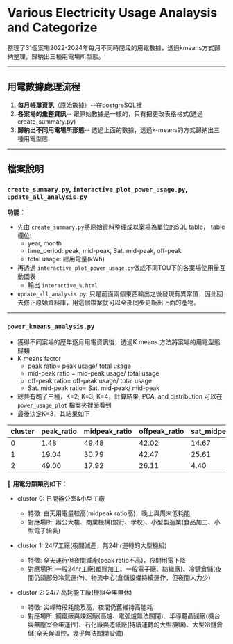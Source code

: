 # Various Electricity Usage Analaysis and Categorize

整理了31個案場2022-2024年每月不同時間段的用電數據，透過kmeans方式歸納整理，歸納出三種用電場所型態。

---

## 用電數據處理流程
1. **每月帳單資訊**（原始數據）--在postgreSQL裡
2. **各案場的彙整資訊**-- 跟原始數據是一樣的，只有把更改表格格式(透過create_summary.py)
3. **歸納出不同用電場所形態**-- 透過上面的數據，透過k-means的方式歸納出三種用電型態

---

## 檔案說明
###  `create_summary.py`, `interactive_plot_power_usage.py`, `update_all_analysis.py`
**功能**：  
- 先由 `create_summary.py`將原始資料整理成以案場為單位的SQL table， table欄位:
  - year, month
  - time_period: peak, mid-peak, Sat. mid-peak, off-peak
  - total usage: 總用電量(kWh)
- 再透過 `interactive_plot_power_usage.py`做成不同TOU下的各案場使用量互動圖表
  - 輸出 `interactive_%.html`
- `update_all_analysis.py`: 只是前面兩個東西輸出之後發現有異常值，因此回去修正原始資料庫，用這個檔案就可以全部同步更新出上面的產物。

---

###  `power_kmeans_analysis.py`
- 獲得不同案場的歷年逐月用電資訊後，透過K means 方法將案場的用電型態歸類
- K means factor
  - peak ratio= peak usage/ total usage
  - mid-peak ratio = mid-peak usage/ total usage
  - off-peak ratio= off-peak usage/ total usage
  - Sat. mid-peak ratio= Sat. mid-peak/ mid-peak
- 總共有跑了三種，K=2; K=3; K=4，計算結果, PCA, and distribution 可以在  `power_usage_plot` 檔案夾裡面看到
- 最後決定K=3，其結果如下

| cluster | peak_ratio | midpeak_ratio | offpeak_ratio | sat_midpeak_ratio |
|---------|------------|---------------|---------------|-------------------|
| 0 | 1.48 | 49.48 | 42.02 | 14.67 |
| 1 | 19.04 | 30.79 | 42.47 | 25.61 |
| 2 | 49.00 | 17.92 | 26.11 | 4.40 |

📌 **用電分類類別如下**：  
- clustor 0: 日間辦公室&小型工廠
  - 特徵: 白天用電量較高(midpeak ratio高)，晚上與周末低耗能
  - 對應場所: 辦公大樓、商業機構(銀行、學校)、小型製造業(食品加工、小型電子組裝)

- clustor 1: 24/7工廠(夜間減產，無24hr運轉的大型機組)
  - 特徵: 全天運行但夜間減產(peak ratio不高)，夜間用電下降
  - 對應場所: 一般24hr工廠(塑膠加工、一般電子廠、紡織廠)、冷鏈倉儲(夜間仍須部分冷氣運作)、物流中心(倉儲設備持續運作，但夜間人力少)
 
- clustor 2: 24/7 高耗能工廠(機組全年無休)
  - 特徵: 尖峰時段耗能及高，夜間仍舊維持高能耗
  - 對應場所: 鋼鐵廠與煉鋁廠(高爐、電弧爐無法關閉)、半導體晶圓廠(機台與無塵室全年運作)、石化廠與造紙廠(持續運轉的大型機組)、大型冷鏈倉儲(全天候溫控，幾乎無法關閉設備)
